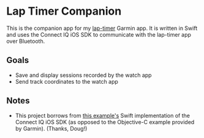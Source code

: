 # Lap Timer Companion

This is the companion app for my [lap-timer](https://github.com/jai-sinha/lap-timer) Garmin app. It is written in Swift and uses the Connect IQ iOS SDK to communicate with the lap-timer app over Bluetooth.

## Goals

- Save and display sessions recorded by the watch app
- Send track coordinates to the watch app

## Notes

- This project borrows from [this example's](https://github.com/dougw/Garmin-ExampleApp-Swift) Swift implementation of the Connect IQ iOS SDK (as opposed to the Objective-C example provided by Garmin). (Thanks, Doug!)
